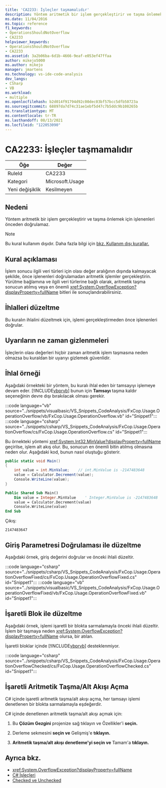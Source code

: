 ```yaml
---
title: 'CA2233: İşleçler taşmamalıdır'
description: Yöntem aritmetik bir işlem gerçekleştirir ve taşma önlemek için işlenenleri önceden doğrulamaz.
ms.date: 11/04/2016
ms.topic: reference
f1_keywords:
- OperationsShouldNotOverflow
- CA2233
helpviewer_keywords:
- OperationsShouldNotOverflow
- CA2233
ms.assetid: 3a2b06ba-6d1b-4666-9eaf-e053ef47ffaa
author: mikejo5000
ms.author: mikejo
manager: jmartens
ms.technology: vs-ide-code-analysis
dev_langs:
- CSharp
- VB
ms.workload:
- multiple
ms.openlocfilehash: b2d014f91794d92c00dec03bf57bcc5dfb50723a
ms.sourcegitcommit: 68897da7d74c31ae1ebf5d47c7b5ddc9b108265b
ms.translationtype: MT
ms.contentlocale: tr-TR
ms.lasthandoff: 08/13/2021
ms.locfileid: "122053090"
---
```

# <a name="ca2233-operations-should-not-overflow"></a>CA2233: İşleçler taşmamalıdır

|Öğe|Değer|
|-|-|
|RuleId|CA2233|
|Kategori|Microsoft.Usage|
|Yeni değişiklik|Kesilmeyen|

## <a name="cause"></a>Nedeni
Yöntem aritmetik bir işlem gerçekleştirir ve taşma önlemek için işlenenleri önceden doğrulamaz.

> [!NOTE]
> Bu kural kullanım dışıdır. Daha fazla bilgi için [bkz. Kullanım dışı kurallar.](fxcop-unported-deprecated-rules.md)

## <a name="rule-description"></a>Kural açıklaması

İşlem sonucu ilgili veri türleri için olası değer aralığının dışında kalmayacak şekilde, önce işlenenleri doğrulamadan aritmetik işlemler gerçekleştirin. Yürütme bağlamına ve ilgili veri türlerine bağlı olarak, aritmetik taşma sonucun atılmış veya en önemli <xref:System.OverflowException?displayProperty=fullName> bitleri ile sonuçlandırabilirsiniz.

## <a name="how-to-fix-violations"></a>İhlalleri düzeltme

Bu kuralın ihlalini düzeltmek için, işlemi gerçekleştirmeden önce işlenenleri doğrular.

## <a name="when-to-suppress-warnings"></a>Uyarıların ne zaman gizlenmeleri

İşleçlerin olası değerleri hiçbir zaman aritmetik işlem taşmasına neden olmazsa bu kuraldan bir uyarıyı gizlemek güvenlidir.

## <a name="example-of-a-violation"></a>İhlal örneği

Aşağıdaki örnekteki bir yöntem, bu kuralı ihlal eden bir tamsayıyı işlemeye devam eder. [!INCLUDE[vbprvb](../code-quality/includes/vbprvb_md.md)] bunun için **Tamsayı** taşma kaldır seçeneğinin devre dışı bırakılacak olması gerekir.

:::code language="vb" source="../snippets/visualbasic/VS_Snippets_CodeAnalysis/FxCop.Usage.OperationOverflow/vb/FxCop.Usage.OperationOverflow.vb" id="Snippet1":::
:::code language="csharp" source="../snippets/csharp/VS_Snippets_CodeAnalysis/FxCop.Usage.OperationOverflow/cs/FxCop.Usage.OperationOverflow.cs" id="Snippet1":::

Bu örnekteki yöntemi <xref:System.Int32.MinValue?displayProperty=fullName> geçirilse, işlem alt akış olur. Bu, sonucun en önemli bitin atılmış olmasına neden olur. Aşağıdaki kod, bunun nasıl oluştuğu gösterir.

```csharp
public static void Main()
{
    int value = int.MinValue;    // int.MinValue is -2147483648
    value = Calculator.Decrement(value);
    Console.WriteLine(value);
}
```

```vb
Public Shared Sub Main()
    Dim value = Integer.MinValue    ' Integer.MinValue is -2147483648
    value = Calculator.Decrement(value)
    Console.WriteLine(value)
End Sub
```

Çıkış:

```text
2147483647
```

## <a name="fix-with-input-parameter-validation"></a>Giriş Parametresi Doğrulaması ile düzeltme

Aşağıdaki örnek, giriş değerini doğrular ve önceki ihlali düzeltir.

:::code language="csharp" source="../snippets/csharp/VS_Snippets_CodeAnalysis/FxCop.Usage.OperationOverflowFixed/cs/FxCop.Usage.OperationOverflowFixed.cs" id="Snippet1":::
:::code language="vb" source="../snippets/visualbasic/VS_Snippets_CodeAnalysis/FxCop.Usage.OperationOverflowFixed/vb/FxCop.Usage.OperationOverflowFixed.vb" id="Snippet1":::

## <a name="fix-with-a-checked-block"></a>İşaretli Blok ile düzeltme

Aşağıdaki örnek, işlemi işaretli bir blokta sarmalamayla önceki ihlali düzeltir. İşlem bir taşmaya neden <xref:System.OverflowException?displayProperty=fullName> olursa, bir atılan.

İşaretli bloklar içinde [!INCLUDE[vbprvb](../code-quality/includes/vbprvb_md.md)] desteklenmiyor.

:::code language="csharp" source="../snippets/csharp/VS_Snippets_CodeAnalysis/FxCop.Usage.OperationOverflowChecked/cs/FxCop.Usage.OperationOverflowChecked.cs" id="Snippet1":::

## <a name="turn-on-checked-arithmetic-overflowunderflow"></a>İşaretli Aritmetik Taşma/Alt Akışı Açma

C# içinde işaretli aritmetik taşma/alt akışı açma, her tamsayı işlemi denetlenen bir blokta sarmalamayla eşdeğerdir.

C# içinde denetlenen aritmetik taşma/alt akışı açmak için:

1. Bu **Çözüm Gezgini** projenize sağ tıklayın ve Özellikler'i **seçin.**

2. Derleme sekmesini **seçin ve** Gelişmiş'e **tıklayın.**

3. **Aritmetik taşma/alt akışı denetleme'yi seçin ve** Tamam'a **tıklayın.**

## <a name="see-also"></a>Ayrıca bkz.

- <xref:System.OverflowException?displayProperty=fullName>
- [C# İşleçleri](/dotnet/csharp/language-reference/operators/index)
- [Checked ve Unchecked](/dotnet/csharp/language-reference/keywords/checked-and-unchecked)

